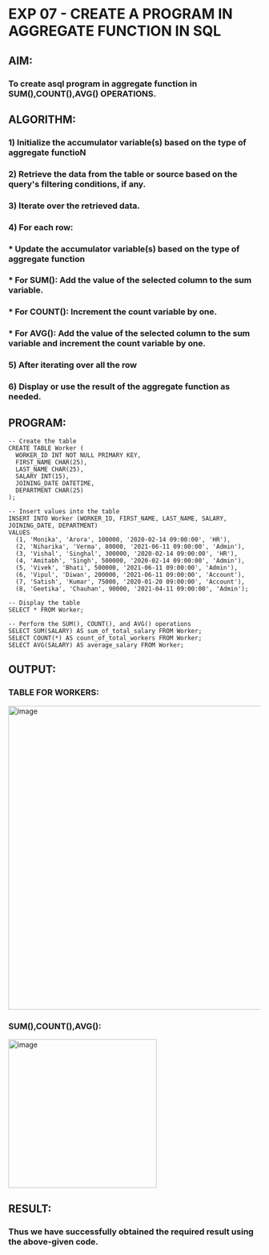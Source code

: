 # EXP 07 - CREATE A PROGRAM IN AGGREGATE FUNCTION IN SQL

## AIM:
### To create asql program in aggregate function in SUM(),COUNT(),AVG() OPERATIONS.

## ALGORITHM:

### 1) Initialize the accumulator variable(s) based on the type of aggregate functioN
### 2) Retrieve the data from the table or source based on the query's filtering conditions, if any.
### 3) Iterate over the retrieved data.
### 4) For each row:
###      * Update the accumulator variable(s) based on the type of aggregate function
###      * For SUM(): Add the value of the selected column to the sum variable.
###      * For COUNT(): Increment the count variable by one.
###      * For AVG(): Add the value of the selected column to the sum variable and increment the count variable by one.
### 5) After iterating over all the row
### 6) Display or use the result of the aggregate function as needed.

## PROGRAM:
```
-- Create the table
CREATE TABLE Worker (
  WORKER_ID INT NOT NULL PRIMARY KEY,
  FIRST_NAME CHAR(25),
  LAST_NAME CHAR(25),
  SALARY INT(15),
  JOINING_DATE DATETIME,
  DEPARTMENT CHAR(25)
);

-- Insert values into the table
INSERT INTO Worker (WORKER_ID, FIRST_NAME, LAST_NAME, SALARY, JOINING_DATE, DEPARTMENT)
VALUES
  (1, 'Monika', 'Arora', 100000, '2020-02-14 09:00:00', 'HR'),
  (2, 'Niharika', 'Verma', 80000, '2021-06-11 09:00:00', 'Admin'),
  (3, 'Vishal', 'Singhal', 300000, '2020-02-14 09:00:00', 'HR'),
  (4, 'Amitabh', 'Singh', 500000, '2020-02-14 09:00:00', 'Admin'),
  (5, 'Vivek', 'Bhati', 500000, '2021-06-11 09:00:00', 'Admin'),
  (6, 'Vipul', 'Diwan', 200000, '2021-06-11 09:00:00', 'Account'),
  (7, 'Satish', 'Kumar', 75000, '2020-01-20 09:00:00', 'Account'),
  (8, 'Geetika', 'Chauhan', 90000, '2021-04-11 09:00:00', 'Admin');

-- Display the table
SELECT * FROM Worker;

-- Perform the SUM(), COUNT(), and AVG() operations
SELECT SUM(SALARY) AS sum_of_total_salary FROM Worker;
SELECT COUNT(*) AS count_of_total_workers FROM Worker;
SELECT AVG(SALARY) AS average_salary FROM Worker;
```
## OUTPUT:

### TABLE FOR WORKERS:

<img width="605" alt="image" src="https://github.com/Monisha-11/EXP-07---AGGREGATE-FUNCTION/assets/93427240/00e99263-0829-41e6-9b25-cdefe74c1240">

### SUM(),COUNT(),AVG():

<img width="296" alt="image" src="https://github.com/Monisha-11/EXP-07---AGGREGATE-FUNCTION/assets/93427240/e67e2199-d1fc-419f-b057-060aafcb6e4d">

## RESULT:
### Thus we have successfully obtained the required result using the above-given code.
